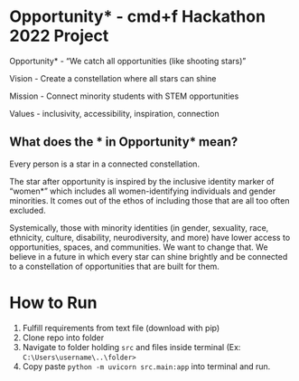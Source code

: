 # Opportunity* - cmd+f Hackathon 2022 Project

Opportunity* -
“We catch all opportunities (like shooting stars)”

Vision - Create a constellation where all stars can shine

Mission - Connect minority students with STEM opportunities

Values - inclusivity, accessibility, inspiration, connection

## What does the * in Opportunity* mean?

Every person is a star in a connected constellation.
 
The star after opportunity is inspired by the inclusive identity marker of “women*” which includes all women-identifying individuals and gender minorities. It comes out of the ethos of including those that are all too often excluded. 

Systemically, those with minority identities (in gender, sexuality, race, ethnicity, culture, disability, neurodiversity, and more) have lower access to opportunities, spaces, and communities. We want to change that. We believe in a future in which every star can shine brightly and be connected to a constellation of opportunities that are built for them.

# How to Run
1. Fulfill requirements from text file (download with pip)
2. Clone repo into folder
3. Navigate to folder holding `src` and files inside terminal (Ex: `C:\Users\username\..\folder>`
4. Copy paste `python -m uvicorn src.main:app` into terminal and run.
